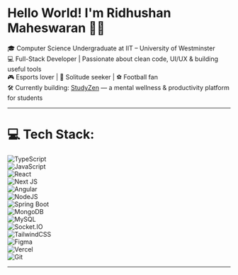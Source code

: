 # Hello World! I'm Ridhushan Maheswaran 👋🏽  
🎓 Computer Science Undergraduate at IIT – University of Westminster  
💻 Full-Stack Developer | Passionate about clean code, UI/UX & building useful tools  
🎮 Esports lover | 🧘 Solitude seeker | ⚽ Football fan  
🛠 Currently building: [StudyZen](https://github.com/ridhushan007/StudyZen-Sdgp-) — a mental wellness & productivity platform for students  


---

# 💻 Tech Stack:

![TypeScript](https://img.shields.io/badge/typescript-%23007ACC.svg?style=for-the-badge&logo=typescript&logoColor=white)  
![JavaScript](https://img.shields.io/badge/javascript-%23F7DF1E.svg?style=for-the-badge&logo=javascript&logoColor=black)  
![React](https://img.shields.io/badge/react-%2320232a.svg?style=for-the-badge&logo=react&logoColor=%2361DAFB)  
![Next JS](https://img.shields.io/badge/Next-black?style=for-the-badge&logo=next.js&logoColor=white)  
![Angular](https://img.shields.io/badge/angular-%23DD0031.svg?style=for-the-badge&logo=angular&logoColor=white)  
![NodeJS](https://img.shields.io/badge/node.js-6DA55F?style=for-the-badge&logo=node.js&logoColor=white)  
![Spring Boot](https://img.shields.io/badge/springboot-%236DB33F.svg?style=for-the-badge&logo=springboot&logoColor=white)  
![MongoDB](https://img.shields.io/badge/MongoDB-%234ea94b.svg?style=for-the-badge&logo=mongodb&logoColor=white)  
![MySQL](https://img.shields.io/badge/MySQL-%2300f.svg?style=for-the-badge&logo=mysql&logoColor=white)   
![Socket.IO](https://img.shields.io/badge/socket.io-%23000000.svg?style=for-the-badge&logo=socket.io&logoColor=white)  
![TailwindCSS](https://img.shields.io/badge/tailwindcss-%2338B2AC.svg?style=for-the-badge&logo=tailwind-css&logoColor=white)  
![Figma](https://img.shields.io/badge/figma-%23F24E1E.svg?style=for-the-badge&logo=figma&logoColor=white)  
![Vercel](https://img.shields.io/badge/vercel-%23000000.svg?style=for-the-badge&logo=vercel&logoColor=white)  
![Git](https://img.shields.io/badge/git-%23F05033.svg?style=for-the-badge&logo=git&logoColor=white)  

---
